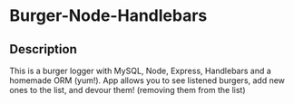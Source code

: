 # Burger-Node-Handlebars

## Description
This is a burger logger with MySQL, Node, Express, Handlebars and a homemade ORM (yum!). App allows you to see listened burgers, add new ones to the list, and devour them! (removing them from the list)
